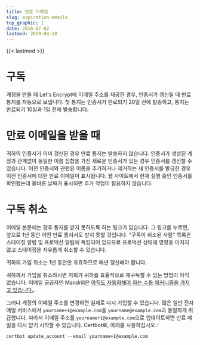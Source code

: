 ```yaml
---
title: 만료 이메일
slug: expiration-emails
top_graphic: 1
date: 2016-07-02
lastmod: 2019-04-18
---
```


{{< lastmod >}}

# 구독

계정을 만들 때 Let's Encrypt에 이메일 주소를 제공한 경우, 인증서가 갱신될 때 만료 통지를 자동으로 보냅니다. 첫 통지는 인증서가 만료되기 20일 전에 발송하고, 통지는 만료되기 10일과 1일 전에 발송합니다.

# 만료 이메일을 받을 때

귀하의 인증서가 이미 갱신된 경우 만료 통지는 발송하지 않습니다. 인증서가 생성된 계정과 관계없이 동일한 이름 집합을 가진 새로운 인증서가 있는 경우 인증서를 갱신할 수 있습니다. 이전 인증서와 관련된 이름을 추가하거나 제거하는 새 인증서를 발급한 경우 이전 인증서에 대한 만료 이메일이 표시됩니다. 웹 사이트에서 현재 실행 중인 인증서를 확인했는데 올바른 날짜가 표시되면 추가 작업이 필요하지 않습니다.

# 구독 취소

이메일 본문에는 향후 통지를 받지 못하도록 하는 링크가 있습니다. 그 링크를 누르면, 앞으로 1년 동안 어떤 만료 통지서도 받지 못할 것입니다. "구독이 취소된 사람" 목록은 스테이징 알림 및 프로덕션 알림에 독립되어 있으므로 프로덕션 상태에 영향을 미치지 않고 스테이징을 자유롭게 취소할 수 있습니다.

귀하의 가입 취소는 1년 동안만 유효하므로 매년 갱신해야 합니다.

귀하께서 가입을 취소하시면 저희가 귀하를 효율적으로 재구독할 수 있는 방법이 아직 없습니다. 이메일 공급자인 Mandrill은 [아직도 자동화해야 하는 수동 메커니즘을 가지고 있습니다.](https://mandrill.zendesk.com/hc/en-us/articles/205582947-About-Unsubscribes).

그러나 계정의 이메일 주소를 변경하면 실제로 다시 가입할 수 있습니다. 많은 일반 전자 메일 서비스에서 `yourname+1@example.com`을 `yourname@example.com`과 동일하게 취급합니다. 따라서 이메일 주소를 `yourname+1@example.com`으로 업데이트하면 만료 메일을 다시 받기 시작할 수 있습니다. Certbot로,
아래를 사용하십시오.:

`certbot update_account --email yourname+1@example.com`
